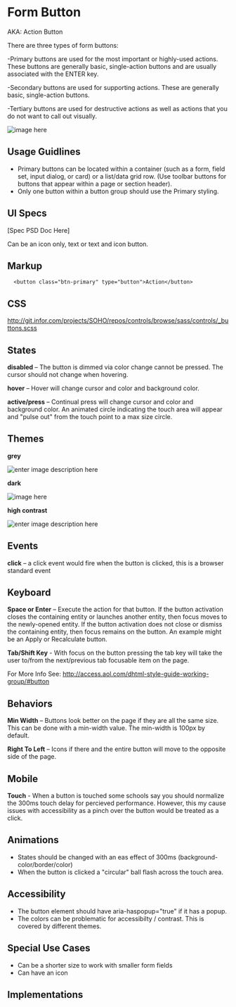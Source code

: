 # Form Button

AKA: Action Button

There are three types of form buttons:

  -Primary buttons are used for the most important or highly-used actions. These buttons are generally basic, single-action buttons and are usually associated with the ENTER key.

  -Secondary buttons are used for supporting actions. These are generally basic, single-action buttons.

  -Tertiary buttons are used for destructive actions as well as actions that you do not want to call out visually.

![image here](http://git.infor.com/projects/SOHO/repos/controls/browse/specs/images/menubutton-darkui.png?at=ad9c7ab8492e24e1ff4d3c98908e7a8a14eef8f3&raw)

## Usage Guidlines

- Primary buttons can be located within a container (such as a form, field set, input dialog, or card) or a list/data grid row. (Use toolbar buttons for buttons that appear within a page or section header).
- Only one button within a button group should use the Primary styling.

## UI Specs

[Spec PSD Doc Here]

Can be an icon only, text or text and icon button.

## Markup

      <button class="btn-primary" type="button">Action</button>

## CSS

http://git.infor.com/projects/SOHO/repos/controls/browse/sass/controls/_buttons.scss

## States

**disabled** – The button is dimmed via color change cannot be pressed. The cursor should not change when hovering.

**hover** – Hover will change cursor and color and background color.

**active/press** – Continual press will change cursor and color and background color. An animated circle indicating the touch area will appear and "pulse out" from the touch point to a max size circle.

## Themes

**grey**

![enter image description here](http://git.infor.com/projects/SOHO/repos/controls/browse/specs/images/menubutton-normal.png?at=ad9c7ab8492e24e1ff4d3c98908e7a8a14eef8f3&raw)

**dark**

![image here](http://git.infor.com/projects/SOHO/repos/controls/browse/specs/images/menubutton-darkui.png?at=ad9c7ab8492e24e1ff4d3c98908e7a8a14eef8f3&raw)

**high contrast**

![enter image description here](http://git.infor.com/projects/SOHO/repos/controls/browse/specs/images/menubutton-highcontrast.png?at=ad9c7ab8492e24e1ff4d3c98908e7a8a14eef8f3&raw)


## Events

**click** – a click event would fire when the button is clicked, this is a browser standard event

## Keyboard

**Space or Enter** – Execute the action for that button. If the button activation closes the containing entity or launches another entity, then focus moves to the newly-opened entity. If the button activation does not close or dismiss the containing entity, then focus remains on the button. An example might be an Apply or Recalculate button.

**Tab/Shift Key** - With focus on the button pressing the tab key will take the user to/from the next/previous tab focusable item on the page.

For More Info See:
http://access.aol.com/dhtml-style-guide-working-group/#button

## Behaviors

**Min Width** – Buttons look better on the page if they are all the same size. This can be done with a min-width value. The min-width is 100px by default.

**Right To Left** – Icons if there and the entire button will move to the opposite side of the page.

## Mobile

**Touch** - When a button is touched some schools say you should normalize the 300ms touch delay for percieved performance. However, this my cause issues with accessibility as a pinch over the button would be treated as a click.

## Animations

 - States should be changed with an eas effect of 300ms (background-color/border/color)
 - When the button is clicked a "circular" ball flash across the touch area.

## Accessibility

 - The button element should have aria-haspopup="true" if it has a popup.
 - The colors can be problematic for accessibilty / contrast. This is covered by different themes.

## Special Use Cases

 - Can be a shorter size to work with smaller form fields
 - Can have an icon

## Implementations

